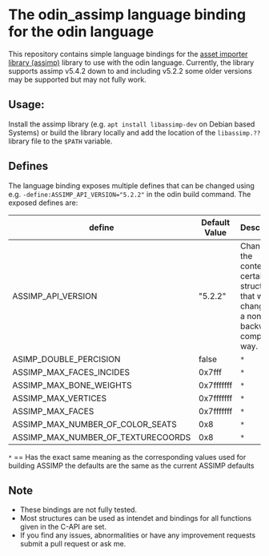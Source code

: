 # The odin_assimp language binding for the odin language
This repository contains simple language bindings for the [asset importer library (assimp)](https://github.com/assimp/assimp) library to use with the odin language.
Currently, the library supports assimp v5.4.2 down to and including v5.2.2 some older versions may be supported but may not fully work.

## Usage:
Install the assimp library (e.g. `apt install libassimp-dev` on Debian based Systems) or build the
library locally and add the location of the `libassimp.??` library file to the `$PATH` variable.


## Defines
The language binding exposes multiple defines that can be changed using e.g. 
`-define:ASSIMP_API_VERSION="5.2.2"` in the odin build command. The exposed defines are:

| define             | Default Value  | Description | 
| ------------------ | -------------- | ----------- |
| ASSIMP_API_VERSION | "5.2.2"        | Changes the contents of certain structures that were changed in a non-backwards compatible way. |
| ASIMP_DOUBLE_PERCISION | false      | `*` |
| ASSIMP_MAX_FACES_INCIDES | 0x7fff   | `*` |
| ASSIMP_MAX_BONE_WEIGHTS | 0x7fffffff| `*` |
| ASSIMP_MAX_VERTICES | 0x7fffffff    | `*` |
| ASSIMP_MAX_FACES | 0x7fffffff       | `*` |
| ASSIMP_MAX_NUMBER_OF_COLOR_SEATS | 0x8 | `*` |
| ASSIMP_MAX_NUMBER_OF_TEXTURECOORDS | 0x8 | `*` |

`*` == Has the exact same meaning as the corresponding values used for building ASSIMP the defaults are the same as the current ASSIMP defaults

## Note
* These bindings are not fully tested.
* Most structures can be used as intendet and bindings for all functions given in the C-API are set.
* If you find any issues, abnormalities or have any improvement requests submit a pull request or ask me.
